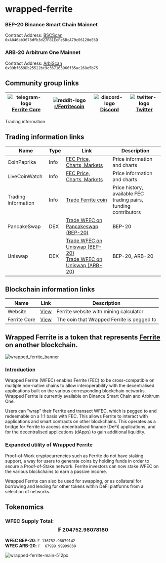 # wrapped-ferrite

### BEP-20 Binance Smart Chain Mainnet
Contract Address: [BSCScan](https://bscscan.com/token/0xA846ab3673dfb3d27F81EcFe5BcA79c06120eE6D)  
`0xA846ab3673dfb3d27F81EcFe5BcA79c06120eE6D` 
### ARB-20 Arbitrum One Mainnet
Contract Address: [ArbiScan](https://arbiscan.io/token/0x09bf659db25522bc9c367163966f35ac268e5b75)  
`0x09bf659Db25522bc9c367163966f35ac268e5b75`

## Community group links
| ![telegram-logo](https://raw.githubusercontent.com/gauravghongde/social-icons/9d939e1c5b7ea4a24ac39c3e4631970c0aa1b920/SVG/Color/Telegram.svg) [Ferrite Core ](https://t.me/ferrite_core) | ![reddit-logo](https://raw.githubusercontent.com/gauravghongde/social-icons/9d939e1c5b7ea4a24ac39c3e4631970c0aa1b920/SVG/Color/Reddit.svg) [r/Ferritecoin](https://www.reddit.com/r/Ferritecoin) | ![discord-logo](https://raw.githubusercontent.com/gauravghongde/social-icons/9d939e1c5b7ea4a24ac39c3e4631970c0aa1b920/SVG/Color/Discord.svg) [Discord](https://discord.gg/qKgF5xhS5p) | ![twitter-logo](https://raw.githubusercontent.com/gauravghongde/social-icons/9d939e1c5b7ea4a24ac39c3e4631970c0aa1b920/SVG/Color/Twitter.svg) [Twitter](https://twitter.com/ferritecoin) |
|--|--|--|--|

Trading information
## Trading information links
| Name                      | Type     |Link                                            | Description                                                                |
|---------------------------|----------|-------------------------------------------------|----------------------------------------------------------------------------| 
| CoinPaprika               | Info     |[FEC Price, Charts, Markets](https://coinpaprika.com/coin/fec-ferrite/) | Price information and charts |
| LiveCoinWatch             | Info     |[FEC Price, Charts, Markets](https://www.livecoinwatch.com/price/Ferritecoin-FEC) | Price information and charts | 
| Trading Information       | Info     |[Trade Ferrite coin](https://github.com/koh-gt/ferrite-core/wiki/Trading-Information) | Price history, available FEC trading pairs, funding contributors |
| PancakeSwap                | DEX      | [Trade WFEC on Pancakeswap (BEP-20)](https://pancakeswap.finance/swap?inputCurrency=0xA846ab3673dfb3d27F81EcFe5BcA79c06120eE6D) | BEP-20 |
| Uniswap                    | DEX      | [Trade WFEC on Uniswap (BEP-20)](https://app.uniswap.org/#/swap?inputCurrency=0xA846ab3673dfb3d27F81EcFe5BcA79c06120eE6D)<br>[Trade WFEC on Uniswap (ARB-20)](https://app.uniswap.org/#/swap?inputCurrency=0x09bf659Db25522bc9c367163966f35ac268e5b75) | BEP-20, ARB-20 |     

## Blockchain information links
| Name                      | Link                                            | Description                                                                |
|---------------------------|-------------------------------------------------|----------------------------------------------------------------------------|
| Website                   | [View](https://ferritecoin.org) | Ferrite website with mining calculator |
| Ferrite Core              | [View](https://github.com/koh-gt/ferrite-core) | The coin that Wrapped Ferrite is pegged to |

## Wrapped Ferrite is a token that represents [**Ferrite**](https://github.com/koh-gt/ferrite-core) on another blockchain.

![wrapped_ferrite_banner](https://user-images.githubusercontent.com/101822992/234356712-0d2f1c79-1cd4-4d03-af50-dcd5b8bbcad8.png)

### Introduction
Wrapped Ferrite (WFEC) enables Ferrite (FEC) to be cross-compatible on multiple non-native chains to allow interoperability with the decentralised applications built on the various corresponding blockchain networks.  Wrapped Ferrite is currently available on Binance Smart Chain and Arbitrum One.

Users can "wrap" their Ferrite and transact WFEC, which is pegged to and redeemable on a 1:1 basis with FEC. This allows Ferrite to interact with applications and smart contracts on other blockchains. This operates as a bridge for Ferrite to access decentralised finance (DeFi) applications, and for the decentralised applications (dApps) to gain additional liquidity.

### Expanded utility of Wrapped Ferrite
Proof-of-Work cryptocurrencies such as Ferrite do not have staking support, a way for users to generate coins by holding funds in order to secure a Proof-of-Stake network. Ferrite investors can now stake WFEC on the various blockchains to earn a passive income.

Wrapped Ferrite can also be used for swapping, or as collateral for borrowing and lending for other tokens within DeFi platforms from a selection of networks.

## Tokenomics
### WFEC Supply Total:  $$\text{𝔽 }204752.98078180$$

**WFEC BEP-20**: ` 𝔽 136752.98079142 `<br>
**WFEC ARB-20**: ` 𝔽  67999.99999038 `<br>


![wrapped-ferrite-main-512px](https://user-images.githubusercontent.com/101822992/234359307-8ad3a434-9888-4716-a446-25557f8f637c.png)


